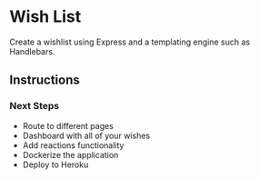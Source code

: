 # Wish List

<p>Create a wishlist using Express and a templating engine such as Handlebars.</p>

## Instructions

### Next Steps

<ul>
    <li>Route to different pages</li>
    <li>Dashboard with all of your wishes</li>
    <li>Add reactions functionality</li>
    <li>Dockerize the application</li>
    <li>Deploy to Heroku</li>
</ul>